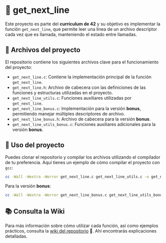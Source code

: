 # 📜 get_next_line

Este proyecto es parte del **currículum de 42** y su objetivo es implementar la función `get_next_line`, que permite leer una línea de un archivo descriptor cada vez que es llamada, manteniendo el estado entre llamadas.

## 🚀 Archivos del proyecto

El repositorio contiene los siguientes archivos clave para el funcionamiento del proyecto:

- `get_next_line.c`: Contiene la implementación principal de la función `get_next_line`.
- `get_next_line.h`: Archivo de cabecera con las definiciones de las funciones y estructuras utilizadas en el proyecto.
- `get_next_line_utils.c`: Funciones auxiliares utilizadas por `get_next_line`.
- `get_next_line_bonus.c`: Implementación para la versión **bonus**, permitiendo manejar múltiples descriptores de archivo.
- `get_next_line_bonus.h`: Archivo de cabecera para la versión **bonus**.
- `get_next_line_utils_bonus.c`: Funciones auxiliares adicionales para la versión **bonus**.

## 📖 Uso del proyecto

Puedes clonar el repositorio y compilar los archivos utilizando el compilador de tu preferencia. Aquí tienes un ejemplo de cómo compilar el proyecto con `gcc`:

```bash
cc -Wall -Wextra -Werror get_next_line.c get_next_line_utils.c -o get_next_line
```

Para la versión **bonus**:

```bash
cc -Wall -Wextra -Werror get_next_line_bonus.c get_next_line_utils_bonus.c -o get_next_line_bonus
```

## 📚 Consulta la Wiki

Para más información sobre cómo utilizar cada función, así como ejemplos prácticos, consulta la [wiki del repositorio](https://github.com/Marcos03BR/get_next_line/wiki) 📘. Ahí encontrarás explicaciones detalladas.
